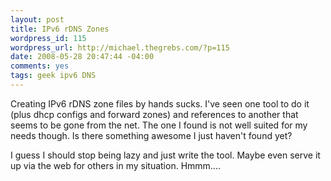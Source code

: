 ```yaml
--- 
layout: post
title: IPv6 rDNS Zones
wordpress_id: 115
wordpress_url: http://michael.thegrebs.com/?p=115
date: 2008-05-28 20:47:44 -04:00
comments: yes
tags: geek ipv6 DNS
---
```

Creating IPv6 rDNS zone files by hands sucks.  I've seen one tool to do it (plus dhcp configs and forward zones) and references to another that seems to be gone from the net.  The one I found is not well suited for my needs though.  Is there something awesome I just haven't found yet?

I guess I should stop being lazy and just write the tool.  Maybe even serve it up via the web for others in my situation.  Hmmm....
